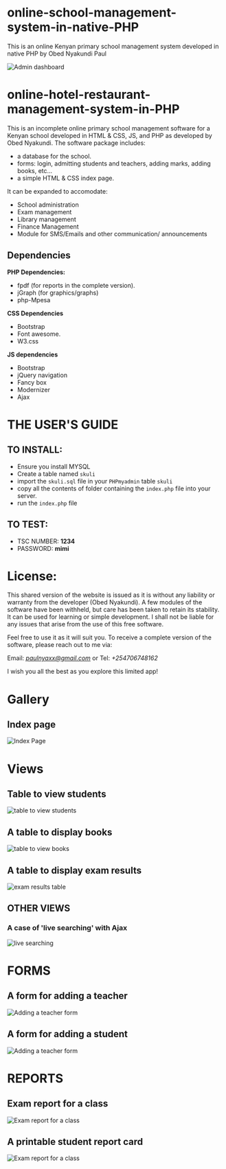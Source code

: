 # online-school-management-system-in-native-PHP
This is an online Kenyan primary school management system developed in native PHP by Obed Nyakundi Paul

![Admin dashboard](https://github.com/ObedNyakundi/online-school-management-system-in-native-PHP/blob/main/01.png)

# online-hotel-restaurant-management-system-in-PHP
This is an incomplete online primary school management software for a Kenyan school developed in HTML & CSS, JS, and PHP as developed by Obed Nyakundi.
The software package includes:
- a database for the school.
- forms: login, admitting students and teachers, adding marks, adding books, etc...
- a simple HTML & CSS index page.

It can be expanded to accomodate:
- School administration
- Exam management
- Library management
- Finance Management
- Module for SMS/Emails and other communication/ announcements

## Dependencies
**PHP Dependencies:**
- fpdf (for reports in the complete version).
- jGraph (for graphics/graphs)
- php-Mpesa

**CSS Dependencies**
- Bootstrap
- Font awesome.
- W3.css

**JS dependencies**
- Bootstrap
- jQuery navigation
- Fancy box
- Modernizer
- Ajax


# THE USER'S GUIDE
## TO INSTALL:
 - Ensure you install MYSQL
 - Create a table named `skuli`
 - import the `skuli.sql` file in your `PHPmyadmin` table `skuli`
 - copy all the contents of folder containing the `index.php` file into your server.
 - run the `index.php` file

## TO TEST:
 - TSC NUMBER:  **1234**
 - PASSWORD:  **mimi**


# License:
This shared version of the website is issued as it is without any liability or warranty from the developer (Obed Nyakundi). A few modules of the software have been withheld, but care has been taken to retain its stability. It can be used for learning or simple development.
I shall not be liable for any issues that arise from the use of this free software.


Feel free to use it as it will suit you. To receive a complete version of the software, please reach out to me via:
 
Email: *paulnyaxx@gmail.com* or 
Tel: *+254706748162*

I wish you all the best as you explore this limited app!

# Gallery

## Index page
![Index Page](https://github.com/ObedNyakundi/online-school-management-system-in-native-PHP/blob/main/00.png)

# Views
## Table to view students

![table to view students](https://github.com/ObedNyakundi/online-school-management-system-in-native-PHP/blob/main/10.png)

## A table to display books
![table to view books](https://github.com/ObedNyakundi/online-school-management-system-in-native-PHP/blob/main/30.png)

## A table to display exam results
![exam results table](https://github.com/ObedNyakundi/online-school-management-system-in-native-PHP/blob/main/21.png)

## OTHER VIEWS
### A case of 'live searching' with Ajax
![live searching](https://github.com/ObedNyakundi/online-school-management-system-in-native-PHP/blob/main/10_1.png)

# FORMS
## A form for adding a teacher
![Adding a teacher form](https://github.com/ObedNyakundi/online-school-management-system-in-native-PHP/blob/main/02.png)

## A form for adding a student
![Adding a teacher form](https://github.com/ObedNyakundi/online-school-management-system-in-native-PHP/blob/main/04.png)

# REPORTS
## Exam report for a class
![Exam report for a class](https://github.com/ObedNyakundi/online-school-management-system-in-native-PHP/blob/main/22.png)

## A printable student report card 
![Exam report for a class](https://github.com/ObedNyakundi/online-school-management-system-in-native-PHP/blob/main/23.png)




